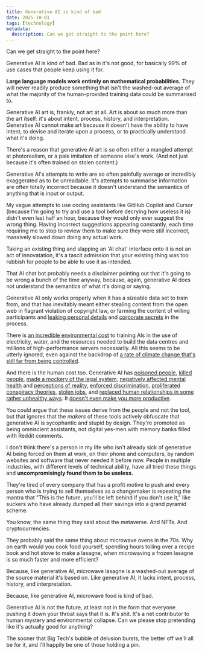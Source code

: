 ```yaml
---
title: Generative AI is kind of bad
date: 2025-10-01
tags: [technology]
metadata:
  description: Can we get straight to the point here?
---
```


Can we get straight to the point here?

Generative AI is kind of bad. Bad as in it's not good, for basically 99% of use cases that people keep using it for.

**Large language models work entirely on mathematical probabilities.** They will never readily produce something that isn't the washed-out average of what the majority of the human-provided training data could be summarised to.

Generative AI art is, frankly, not art at all. Art is about so much more than the art itself: it's about intent, process, history, and interpretation. Generative AI cannot make art because it doesn't have the ability to have intent, to devise and iterate upon a process, or to practically understand what it's doing.

There's a reason that generative AI art is so often either a mangled attempt at photorealism, or a pale imitation of someone else's work. (And not just because it's often trained on stolen content.)

Generative AI's attempts to write are so often painfully average or incredibly exaggerated as to be unreadable. It's attempts to summarise information are often totally incorrect because it doesn't understand the semantics of anything that is input or output.

My vague attempts to use coding assistants like GitHub Copilot and Cursor (because I'm going to try and use a tool before decrying how useless it is) didn't even last half an hour, because they would only ever suggest the wrong thing. Having incorrect suggestions appearing constantly, each time requiring me to stop to review them to make sure they were still incorrect, massively slowed down doing any actual work.

Taking an existing thing and slapping an 'AI chat' interface onto it is not an act of innovatation, it's a tascit admission that your existing thing was too rubbish for people to be able to use it as intended.

That AI chat bot probably needs a disclaimer pointing out that it's going to be wrong a bunch of the time anyway, because, again, generative AI does not understand the semantics of what it's doing or saying.

Generative AI only works properly when it has a sizeable data set to train from, and that has inevitably meant either stealing content from the open web in flagrant violation of copyright law, or farming the content of willing participants and [leaking personal details](https://www.techspot.com/news/108911-thousands-private-chatgpt-conversations-found-google-search-after.html) and [corporate secrets](https://windowsforum.com/threads/microsoft-copilot-ai-bypass-exposes-enterprise-security-vulnerabilities.366120/) in the process.

There is [an incredible environmental cost](https://news.mit.edu/2025/explained-generative-ai-environmental-impact-0117) to training AIs in the use of electricity, water, and the resources needed to build the data centres and millions of high-performance servers necessarily. All this seems to be utterly ignored, even against the backdrop of [a rate of climate change that's still far from being controlled](https://www.wri.org/insights/assessing-2025-ndcs).

And there is the human cost too. Generative AI has [poisoned people](https://futurism.com/man-poisons-himself-chatgpt), [killed people](https://www.bbc.co.uk/news/articles/cgerwp7rdlvo), [made a mockery of the legal system](https://www.npr.org/2025/05/07/g-s1-64640/ai-impact-statement-murder-victim), [negatively affected mental health](https://psychiatryonline.org/doi/full/10.1176/appi.pn.2025.10.10.5) and [perceptions of reality](https://www.business-standard.com/technology/tech-news/ai-chatbots-answers-fuel-conspiracies-alter-beliefs-in-disturbing-ways-125061400247_1.html), [enforced discrimination](https://www.ohchr.org/en/stories/2024/07/racism-and-ai-bias-past-leads-bias-future), [proliferated conspiracy theories](https://www.vice.com/en/article/elon-musks-grok-ai-is-pushing-misinformation-and-legitimizing-conspiracies/), [stolen jobs](https://www.wired.com/story/ai-is-already-taking-jobs-in-the-video-game-industry/), and [replaced human relationships in some rather unhealthy ways](https://thenightly.com.au/society/technology/myboyfriendisai-woman-gets-engaged-to-ai-boyfriend-this-is-kasper-wikas-guy-c-19690479). It [doesn't even make you more productive](https://www.theregister.com/2025/09/04/m365_copilot_uk_government/).

You could argue that these issues derive from the people and not the tool, but that ignores that the _makers_ of these tools actively obfuscate that generative AI is sycophantic and stupid by design. They're promoted as being omniscient assistants, not digital yes-men with memory banks filled with Reddit comments.

I don't think there's a person in my life who isn't already sick of generative AI being forced on them at work, on their phone and computers, by random websites and software that never needed it before now. People in multiple industries, with different levels of technical ability, have all tried these things and **uncompromisingly found them to be useless.**

They're tired of every company that has a profit motive to push and every person who is trying to sell themselves as a changemaker is repeating the mantra that "This is the future, you'll be left behind if you don't use it," like suckers who have already dumped all their savings into a grand pyramid scheme.

You know, the same thing they said about the metaverse. And NFTs. And cryptocurrencies.

They probably said the same thing about microwave ovens in the 70s. Why on earth would you cook food yourself, spending hours toiling over a recipe book and hot stove to make a lasagne, when microwaving a frozen lasagne is so much faster and more efficient?

Because, like generative AI, microwave lasagne is a washed-out average of the source material it's based on. Like generative AI, it lacks intent, process, history, and interpretation.

Because, like generative AI, microwave food is kind of bad.

Generative AI is not the future, at least not in the form that everyone pushing it down your throat says that it is. It's shit. It's a net contributor to human mystery and environmental collapse. Can we please stop pretending like it's actually good for anything?

The sooner that Big Tech's bubble of delusion bursts, the better off we'll all be for it, and I'll happily be one of those holding a pin.
